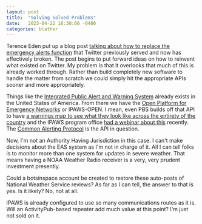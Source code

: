 ```yaml
---
layout: post
title:  "Solving Solved Problems"
date:   2023-04-22 16:30:00 -0400
categories: blather
---
```

Terence Eden put up a blog post [talking about how to replace the emergency alerts function](https://web.archive.org/web/20230421163049/https://shkspr.mobi/blog/2023/04/how-do-you-decentralise-emergency-alerts/) that Twitter previously served and now has effectively broken.  The post begins to put forward ideas on how to reinvent what existed on Twitter.  My problem is that it overlooks that much of this is already worked through.  Rather than build completely new software to handle the matter from scratch we could simply hit the appropriate APIs sooner and more appropriately.

Things like the [Integrated Public Alert and Warning System](https://www.fema.gov/emergency-managers/practitioners/integrated-public-alert-warning-system) already exists in the United States of America.  From there we have the [Open Platform for Emergency Networks](https://www.fema.gov/emergency-managers/practitioners/integrated-public-alert-warning-system/technology-developers/ipaws-open) or IPAWS-OPEN.  I mean, even PBS builds off that API to have [a warnings map to see what they look like across the entirety of the country](https://warn.pbs.org) and the IPAWS program office [had a webinar about this](https://www.fema.gov/event/pbs-warn-your-live-wea-map) recently.  The [Common Alerting Protocol](https://www.fema.gov/emergency-managers/practitioners/integrated-public-alert-warning-system/technology-developers/common-alerting-protocol) is the API in question.

Now, I'm not an Authority Having Jurisdiction in this case.  I can't make decisions about the EAS system as I'm not in charge of it.  All I can tell folks is to monitor more than one system for updates in severe weather.  That means having a NOAA Weather Radio receiver is a very, very prudent investment presently.

Could a botsinspace account be created to restore these auto-posts of National Weather Service reviews?  As far as I can tell, the answer to that is yes.  Is it likely?  No, not at all.

IPAWS is already configured to use so many communications routes as it is.  Will an ActivityPub-based repeater add much value at this point?  I'm just not sold on it.
